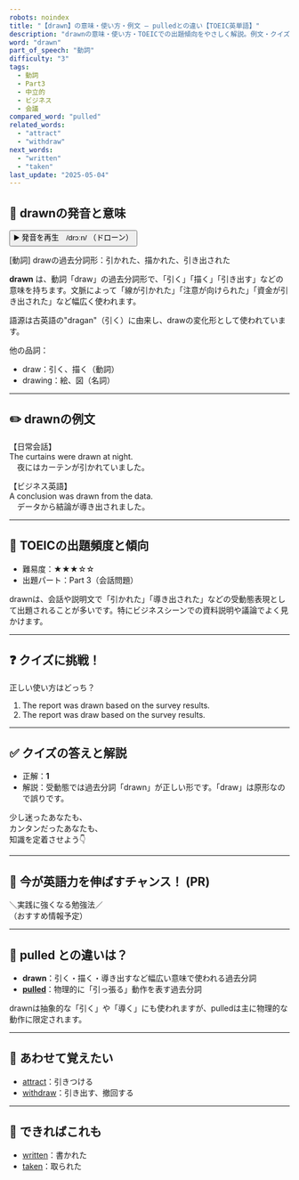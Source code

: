 ```yaml
---
robots: noindex
title: "【drawn】の意味・使い方・例文 ― pulledとの違い【TOEIC英単語】"
description: "drawnの意味・使い方・TOEICでの出題傾向をやさしく解説。例文・クイズ付きでpulledとの違いもわかりやすく学べます。"
word: "drawn"
part_of_speech: "動詞"
difficulty: "3"
tags:
  - 動詞
  - Part3
  - 中立的
  - ビジネス
  - 会議
compared_word: "pulled"
related_words:
  - "attract"
  - "withdraw"
next_words:
  - "written"
  - "taken"
last_update: "2025-05-04"
---
```


## 🔰 drawnの発音と意味

<button class="play-audio" onclick="playTTS('drawn')">
  <span class="play-audio-main">
    ▶️ 発音を再生　/drɔːn/
  </span>
  <span class="play-audio-sub">
    （ドローン）
  </span>
</button>

[動詞] drawの過去分詞形：引かれた、描かれた、引き出された

**drawn** は、動詞「draw」の過去分詞形で、「引く」「描く」「引き出す」などの意味を持ちます。文脈によって「線が引かれた」「注意が向けられた」「資金が引き出された」など幅広く使われます。

語源は古英語の"dragan"（引く）に由来し、drawの変化形として使われています。

他の品詞：  
- draw：引く、描く（動詞）
- drawing：絵、図（名詞）

---

## ✏️ drawnの例文

【日常会話】  
The curtains were drawn at night.  
　夜にはカーテンが引かれていました。

【ビジネス英語】  
A conclusion was drawn from the data.  
　データから結論が導き出されました。

---

## 🎯 TOEICの出題頻度と傾向

- 難易度：★★★☆☆
- 出題パート：Part 3（会話問題）

drawnは、会話や説明文で「引かれた」「導き出された」などの受動態表現として出題されることが多いです。特にビジネスシーンでの資料説明や議論でよく見かけます。

---

## ❓ クイズに挑戦！

正しい使い方はどっち？

1. The report was drawn based on the survey results.  
2. The report was draw based on the survey results.

---

## ✅ クイズの答えと解説

- 正解：**1**
- 解説：受動態では過去分詞「drawn」が正しい形です。「draw」は原形なので誤りです。

少し迷ったあなたも、  
カンタンだったあなたも、  
知識を定着させよう👇️

---

## 🚀 今が英語力を伸ばすチャンス！ (PR)

<div class="info-center">
＼実践に強くなる勉強法／<br>  
（おすすめ情報予定）
</div>

---

## 🤔  pulled との違いは？

- **drawn**：引く・描く・導き出すなど幅広い意味で使われる過去分詞
- **[pulled](/word/pulled/)**：物理的に「引っ張る」動作を表す過去分詞

drawnは抽象的な「引く」や「導く」にも使われますが、pulledは主に物理的な動作に限定されます。

---

## 🧩 あわせて覚えたい

- [attract](/word/attract/)：引きつける
- [withdraw](/word/withdraw/)：引き出す、撤回する

---

## 📖 できればこれも

- [written](/word/written/)：書かれた
- [taken](/word/taken/)：取られた

<!-- cvid: aid10_bid46 -->
